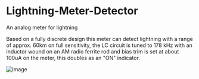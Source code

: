 # Lightning-Meter-Detector
An analog meter for lightning

Based on a fully discrete design this meter can detect lightning with a range of approx. 60km on full sensitivity,
the LC circuit is tuned to 178 kHz with an inductor wound on an AM radio ferrite rod and bias trim is set at about 100uA on the meter, this doubles as an "ON" indicator.

![image](https://github.com/electronsjourney/Lightning-Meter-Detector/assets/12830206/3215eed1-4a46-4a75-9b88-472dbddb8d9c)
